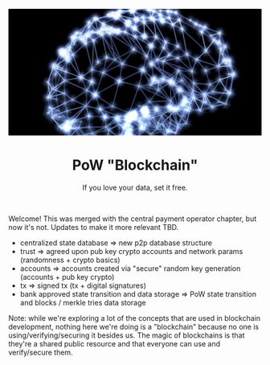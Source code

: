 <div align="center">
    <p align="center">
        <img src="neurons.jpg" alt="neurons">  
    </p>
    <h1 align="center">
        PoW "Blockchain"
    </h1>
    <p align="center">
        If you love your data, set it free.
    </p>
</div>

<br>

Welcome! This was merged with the central payment operator chapter, but now it's not. Updates to make it more relevant TBD.
- centralized state database => new p2p database structure
- trust => agreed upon pub key crypto accounts and network params (randomness + crypto basics)
- accounts => accounts created via "secure" random key generation (accounts + pub key crypto)
- tx => signed tx (tx + digital signatures)
- bank approved state transition and data storage => PoW state transition and blocks / merkle tries data storage

Note: while we're exploring a lot of the concepts that are used in blockchain development, nothing here we're doing is a "blockchain" because no one is using/verifying/securing it besides us. The magic of blockchains is that they're a shared public resource and that everyone can use and verify/secure them.
